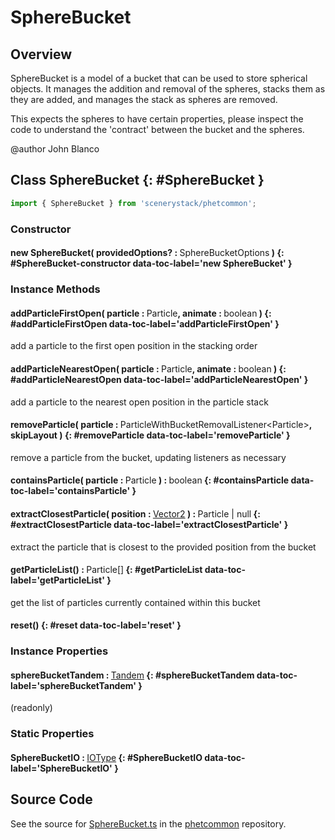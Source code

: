 # SphereBucket

## Overview

SphereBucket is a model of a bucket that can be used to store spherical objects.  It manages the addition and removal
of the spheres, stacks them as they are added, and manages the stack as spheres are removed.

This expects the spheres to have certain properties, please inspect the code to understand the 'contract' between the
bucket and the spheres.

@author John Blanco

## Class SphereBucket {: #SphereBucket }


```js
import { SphereBucket } from 'scenerystack/phetcommon';
```
### Constructor

#### new SphereBucket( providedOptions? : <span style="font-weight: 400;">SphereBucketOptions</span> ) {: #SphereBucket-constructor data-toc-label='new SphereBucket' }

### Instance Methods

#### addParticleFirstOpen( particle : <span style="font-weight: 400;">Particle</span>, animate : <span style="font-weight: 400;"><span style="color: hsla(calc(var(--md-hue) + 180deg),80%,40%,1);">boolean</span></span> ) {: #addParticleFirstOpen data-toc-label='addParticleFirstOpen' }

add a particle to the first open position in the stacking order

#### addParticleNearestOpen( particle : <span style="font-weight: 400;">Particle</span>, animate : <span style="font-weight: 400;"><span style="color: hsla(calc(var(--md-hue) + 180deg),80%,40%,1);">boolean</span></span> ) {: #addParticleNearestOpen data-toc-label='addParticleNearestOpen' }

add a particle to the nearest open position in the particle stack

#### removeParticle( particle : <span style="font-weight: 400;">ParticleWithBucketRemovalListener&lt;Particle&gt;</span>, skipLayout ) {: #removeParticle data-toc-label='removeParticle' }

remove a particle from the bucket, updating listeners as necessary

#### containsParticle( particle : <span style="font-weight: 400;">Particle</span> ) : <span style="font-weight: 400;"><span style="color: hsla(calc(var(--md-hue) + 180deg),80%,40%,1);">boolean</span></span> {: #containsParticle data-toc-label='containsParticle' }

#### extractClosestParticle( position : <span style="font-weight: 400;">[Vector2](../dot/Vector2.md)</span> ) : <span style="font-weight: 400;">Particle | <span style="color: hsla(calc(var(--md-hue) + 180deg),80%,40%,1);">null</span></span> {: #extractClosestParticle data-toc-label='extractClosestParticle' }

extract the particle that is closest to the provided position from the bucket

#### getParticleList() : <span style="font-weight: 400;">Particle[]</span> {: #getParticleList data-toc-label='getParticleList' }

get the list of particles currently contained within this bucket

#### reset() {: #reset data-toc-label='reset' }

### Instance Properties

#### sphereBucketTandem : <span style="font-weight: 400;">[Tandem](../tandem/Tandem.md)</span> {: #sphereBucketTandem data-toc-label='sphereBucketTandem' }

(readonly)

### Static Properties

#### SphereBucketIO : <span style="font-weight: 400;">[IOType](../tandem/IOType.md)</span> {: #SphereBucketIO data-toc-label='SphereBucketIO' }



## Source Code

See the source for [SphereBucket.ts](https://github.com/phetsims/phetcommon/blob/main/js/model/SphereBucket.ts) in the [phetcommon](https://github.com/phetsims/phetcommon) repository.
